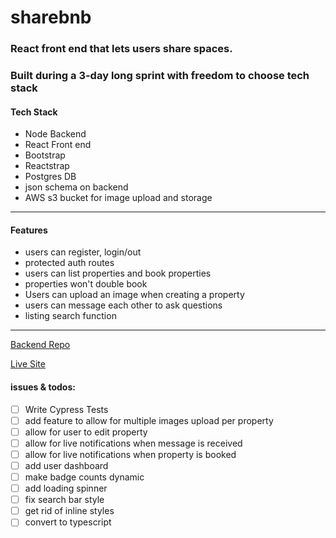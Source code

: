 # sharebnb

### React front end  that lets users share spaces.

### Built during a 3-day long sprint with freedom to choose tech stack

#### Tech Stack

- Node Backend
- React Front end
- Bootstrap
- Reactstrap
- Postgres DB
- json schema on backend
- AWS s3 bucket for image upload and storage

---

#### Features

- users can register, login/out
- protected auth routes
- users can list properties and book properties
- properties won't double book
- Users can upload an image when creating a property
- users can message each other to ask questions
- listing search function

---

[Backend Repo](https://github.com/marshall-buck/sharebnb-backend)

[Live Site](https://sharebnb-fe.onrender.com/)

#### issues & todos:

- [ ] Write Cypress Tests
- [ ] add feature to allow for multiple images upload per property
- [ ] allow for user to edit property
- [ ] allow for live notifications when message is received
- [ ] allow for live notifications when property is booked
- [ ] add user dashboard
- [ ] make badge counts dynamic
- [ ] add loading spinner
- [ ] fix search bar style
- [ ] get rid of inline styles
- [ ] convert to typescript